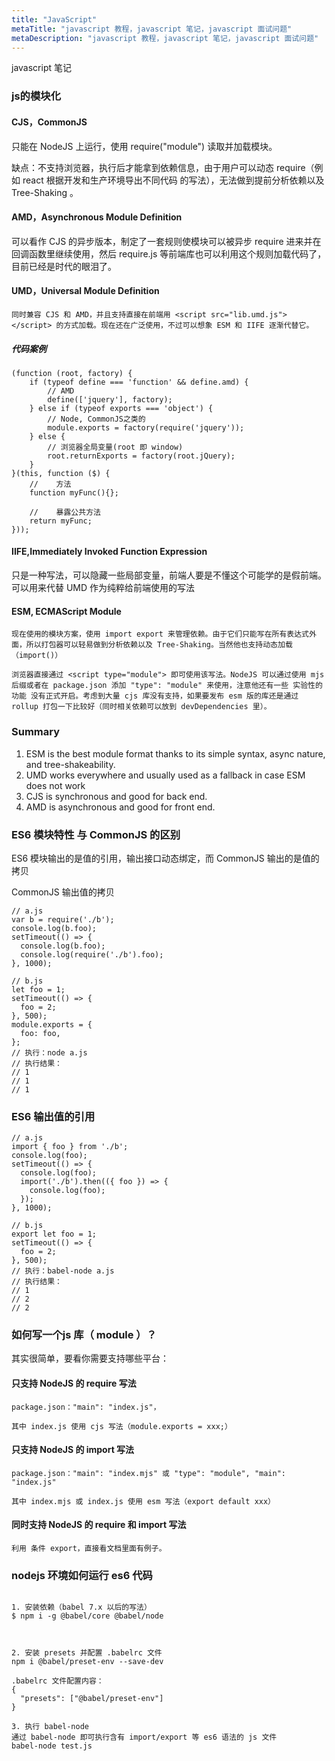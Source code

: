 ```yaml
---
title: "JavaScript"
metaTitle: "javascript 教程，javascript 笔记，javascript 面试问题"
metaDescription: "javascript 教程，javascript 笔记，javascript 面试问题"
---
```


javascript 笔记


### js的模块化

#### CJS，CommonJS

只能在 NodeJS 上运行，使用 require("module") 读取并加载模块。

缺点：不支持浏览器，执行后才能拿到依赖信息，由于用户可以动态 require（例如 react 根据开发和生产环境导出不同代码 的写法），无法做到提前分析依赖以及 Tree-Shaking 。

#### AMD，Asynchronous Module Definition

可以看作 CJS 的异步版本，制定了一套规则使模块可以被异步 require 进来并在回调函数里继续使用，然后 require.js 等前端库也可以利用这个规则加载代码了，目前已经是时代的眼泪了。

#### UMD，Universal Module Definition
```
同时兼容 CJS 和 AMD，并且支持直接在前端用 <script src="lib.umd.js"></script> 的方式加载。现在还在广泛使用，不过可以想象 ESM 和 IIFE 逐渐代替它。
```
##### 代码案例
```
(function (root, factory) {
    if (typeof define === 'function' && define.amd) {
        // AMD
        define(['jquery'], factory);
    } else if (typeof exports === 'object') {
        // Node, CommonJS之类的
        module.exports = factory(require('jquery'));
    } else {
        // 浏览器全局变量(root 即 window)
        root.returnExports = factory(root.jQuery);
    }
}(this, function ($) {
    //    方法
    function myFunc(){};

    //    暴露公共方法
    return myFunc;
}));

```

#### IIFE,Immediately Invoked Function Expression
只是一种写法，可以隐藏一些局部变量，前端人要是不懂这个可能学的是假前端。可以用来代替 UMD 作为纯粹给前端使用的写法

#### ESM, ECMAScript Module
```
现在使用的模块方案，使用 import export 来管理依赖。由于它们只能写在所有表达式外面，所以打包器可以轻易做到分析依赖以及 Tree-Shaking。当然他也支持动态加载（import()）

浏览器直接通过 <script type="module"> 即可使用该写法。NodeJS 可以通过使用 mjs 后缀或者在 package.json 添加 "type": "module" 来使用，注意他还有一些 实验性的功能 没有正式开启。考虑到大量 cjs 库没有支持，如果要发布 esm 版的库还是通过 rollup 打包一下比较好（同时相关依赖可以放到 devDependencies 里）。
```

### Summary
1. ESM is the best module format thanks to its simple syntax, async nature, and tree-shakeability.
1. UMD works everywhere and usually used as a fallback in case ESM does not work
1. CJS is synchronous and good for back end.
1. AMD is asynchronous and good for front end.



### ES6 模块特性 与 CommonJS 的区别
ES6 模块输出的是值的引用，输出接口动态绑定，而 CommonJS 输出的是值的拷贝


CommonJS 输出值的拷贝
```
// a.js
var b = require('./b');
console.log(b.foo);
setTimeout(() => {
  console.log(b.foo);
  console.log(require('./b').foo);
}, 1000);

// b.js
let foo = 1;
setTimeout(() => {
  foo = 2;
}, 500);
module.exports = {
  foo: foo,
};
// 执行：node a.js
// 执行结果：
// 1
// 1
// 1
```


### ES6 输出值的引用
```
// a.js
import { foo } from './b';
console.log(foo);
setTimeout(() => {
  console.log(foo);
  import('./b').then(({ foo }) => {
    console.log(foo);
  });
}, 1000);

// b.js
export let foo = 1;
setTimeout(() => {
  foo = 2;
}, 500);
// 执行：babel-node a.js
// 执行结果：
// 1
// 2
// 2
```

### 如何写一个js 库（ module ）？
其实很简单，要看你需要支持哪些平台：

#### 只支持 NodeJS 的 require 写法
```
package.json："main": "index.js"，

其中 index.js 使用 cjs 写法（module.exports = xxx;）
```

#### 只支持 NodeJS 的 import 写法
```
package.json："main": "index.mjs" 或 "type": "module", "main": "index.js"

其中 index.mjs 或 index.js 使用 esm 写法（export default xxx）
```

#### 同时支持 NodeJS 的 require 和 import 写法
```
利用 条件 export，直接看文档里面有例子。
```



### nodejs 环境如何运行 es6 代码
```

1. 安装依赖（babel 7.x 以后的写法）
$ npm i -g @babel/core @babel/node



2. 安装 presets 并配置 .babelrc 文件
npm i @babel/preset-env --save-dev

.babelrc 文件配置内容：
{
  "presets": ["@babel/preset-env"]
}

3. 执行 babel-node
通过 babel-node 即可执行含有 import/export 等 es6 语法的 js 文件
babel-node test.js
```
